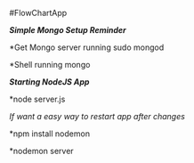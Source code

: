 #FlowChartApp

__*Simple Mongo Setup Reminder*__

*Get Mongo server running
 sudo mongod

*Shell running
 mongo

__*Starting NodeJS App*__

*node server.js

*If want a easy way to restart app after changes*

*npm install nodemon

*nodemon server
